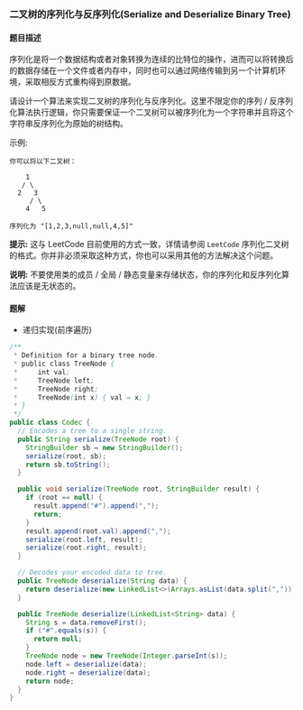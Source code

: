 ### 二叉树的序列化与反序列化(Serialize and Deserialize Binary Tree)

#### 题目描述

序列化是将一个数据结构或者对象转换为连续的比特位的操作，进而可以将转换后的数据存储在一个文件或者内存中，同时也可以通过网络传输到另一个计算机环境，采取相反方式重构得到原数据。

请设计一个算法来实现二叉树的序列化与反序列化。这里不限定你的序列 / 反序列化算法执行逻辑，你只需要保证一个二叉树可以被序列化为一个字符串并且将这个字符串反序列化为原始的树结构。

示例:

```
你可以将以下二叉树：

    1
   / \
  2   3
     / \
    4   5

序列化为 "[1,2,3,null,null,4,5]"
```

**提示:** 这与 LeetCode 目前使用的方式一致，详情请参阅 `LeetCode` 序列化二叉树的格式。你并非必须采取这种方式，你也可以采用其他的方法解决这个问题。

**说明:** 不要使用类的成员 / 全局 / 静态变量来存储状态，你的序列化和反序列化算法应该是无状态的。

#### 题解

- 递归实现(前序遍历)

```java
/**
 * Definition for a binary tree node.
 * public class TreeNode {
 *     int val;
 *     TreeNode left;
 *     TreeNode right;
 *     TreeNode(int x) { val = x; }
 * }
 */
public class Codec {
  // Encodes a tree to a single string.
  public String serialize(TreeNode root) {
    StringBuilder sb = new StringBuilder();
    serialize(root, sb);
    return sb.toString();
  }

  public void serialize(TreeNode root, StringBuilder result) {
    if (root == null) {
      result.append("#").append(",");
      return;
    }
    result.append(root.val).append(",");
    serialize(root.left, result);
    serialize(root.right, result);
  }

  // Decodes your encoded data to tree.
  public TreeNode deserialize(String data) {
    return deserialize(new LinkedList<>(Arrays.asList(data.split(","))));
  }

  public TreeNode deserialize(LinkedList<String> data) {
    String s = data.removeFirst();
    if ("#".equals(s)) {
      return null;
    }
    TreeNode node = new TreeNode(Integer.parseInt(s));
    node.left = deserialize(data);
    node.right = deserialize(data);
    return node;
  }
}
```
